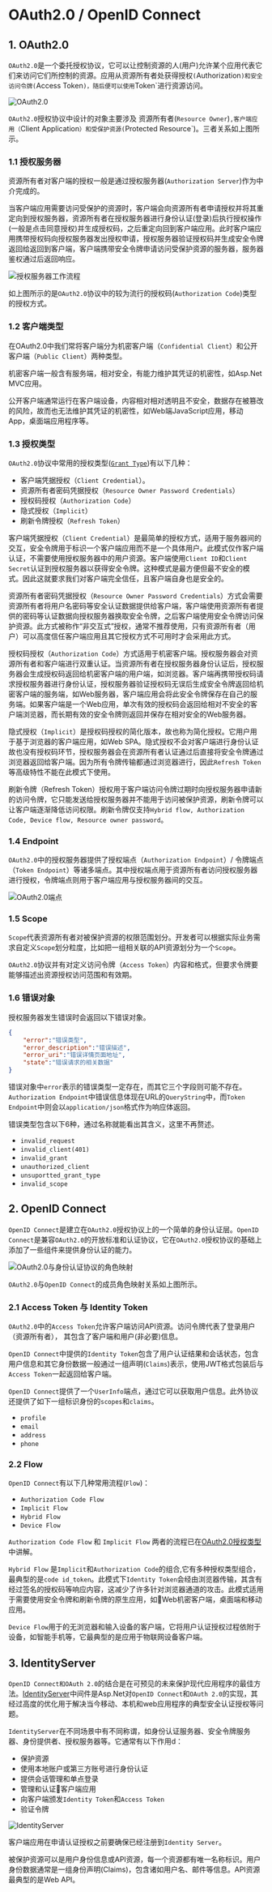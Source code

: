 # OAuth2.0 / OpenID Connect

## 1. OAuth2.0

`OAuth2.0`是一个委托授权协议，它可以让控制资源的人(用户)允许某个应用代表它们来访问它们所控制的资源。应用从资源所有者处获得授权`(`Authorization`)和安全访问令牌(`Access Token`)，随后便可以使用`Token`进行资源访问。

![OAuth2.0](https://i.loli.net/2021/04/07/uZNBSAokXK3mQrM.jpg)

`OAuth2.0`授权协议中设计的对象主要涉及 资源所有者(`Resource Owner`)`,客户端应用（`Client Application`）和受保护资源(`Protected Resource`)。三者关系如上图所示。

### 1.1 授权服务器

资源所有者对客户端的授权一般是通过授权服务器(`Authorization Server`)作为中介完成的。

当客户端应用需要访问受保护的资源时，客户端会向资源所有者申请授权并将其重定向到授权服务器，资源所有者在授权服务器进行身份认证(登录)后执行授权操作(一般是点击同意授权)并生成授权码，之后重定向回到客户端应用。此时客户端应用携带授权码向授权服务器发出授权申请，授权服务器验证授权码并生成安全令牌返回给返回到客户端，客户端携带安全令牌申请访问受保护资源的服务器，服务器鉴权通过后返回响应。

![授权服务器工作流程](https://i.loli.net/2021/04/07/IFDMimE93XdtlTo.jpg)

如上图所示的是`OAuth2.0`协议中的较为流行的授权码(`Authorization Code`)类型的授权方式。

### 1.2 客户端类型

在OAuth2.0中我们常将客户端分为机密客户端（`Confidential Client`）和公开客户端（`Public Client`）两种类型。

机密客户端一般含有服务端，相对安全，有能力维护其凭证的机密性，如Asp.Net MVC应用。

公开客户端通常运行在客户端设备，内容相对相对透明且不安全，数据存在被篡改的风险，故而也无法维护其凭证的机密性，如Web端JavaScript应用，移动App，桌面端应用程序等。

### 1.3 授权类型

`OAuth2.0`协议中常用的授权类型([`Grant Type`](http://docs.identityserver.io/en/release/topics/grant_types.html))有以下几种：

* 客户端凭据授权（`Client Credential`）。
* 资源所有者密码凭据授权（`Resource Owner Password Credentials`）
* 授权码授权（`Authorization Code`）
* 隐式授权（`Implicit`）
* 刷新令牌授权（`Refresh Token`）

客户端凭据授权（`Client Credential`）是最简单的授权方式，适用于服务器间的交互，安全令牌用于标识一个客户端应用而不是一个具体用户。此模式仅作客户端认证，不需要使用授权服务器中的用户资源。客户端使用`Client ID`和`Client Secret`认证到授权服务器以获得安全令牌。这种模式是最方便但最不安全的模式。因此这就要求我们对客户端完全信任，且客户端自身也是安全的。

资源所有者密码凭据授权（`Resource Owner Password Credentials`）方式会需要资源所有者将用户名密码等安全认证数据提供给客户端，客户端使用资源所有者提供的密码等认证数据向授权服务器换取安全令牌，之后客户端使用安全令牌访问保护资源。此方式被称作“非交互式”授权，通常不推荐使用，只有资源所有者（用户）可以高度信任客户端应用且其它授权方式不可用时才会采用此方式。

授权码授权（`Authorization Code`）方式适用于机密客户端。授权服务器会对资源所有者和客户端进行双重认证。当资源所有者在授权服务器身份认证后，授权服务器会生成授权码返回给机密客户端的用户端，如浏览器。客户端再携带授权码请求授权服务器进行身份认证，授权服务器验证授权码无误后生成安全令牌返回给机密客户端的服务端，如Web服务器，客户端应用会将此安全令牌保存在自己的服务端。如果客户端是一个Web应用，单次有效的授权码会返回给相对不安全的客户端浏览器，而长期有效的安全令牌则返回并保存在相对安全的Web服务器。

隐式授权（`Implicit`）是授权码授权的简化版本，故也称为简化授权。它用户用于基于浏览器的客户端应用，如Web SPA。隐式授权不会对客户端进行身份认证故也没有授权码环节，授权服务器会在资源所有者认证通过后直接将安全令牌通过浏览器返回给客户端。因为所有令牌传输都通过浏览器进行，因此`Refresh Token`等高级特性不能在此模式下使用。

刷新令牌（Refresh Token）授权用于客户端访问令牌过期时向授权服务器申请新的访问令牌，它只能发送给授权服务器并不能用于访问被保护资源，刷新令牌可以让客户端逐渐降低访问权限。刷新令牌仅支持`Hybrid flow, Authorization Code, Device flow, Resource owner password`。

### 1.4 Endpoint

`OAuth2.0`中的授权服务器提供了授权端点（`Authorization Endpoint`）/ 令牌端点（`Token Endpoint`）等诸多端点。其中授权端点用于资源所有者访问授权服务器进行授权，令牌端点则用于客户端应用与授权服务器间的交互。

![OAuth2.0端点](https://i.loli.net/2021/04/09/2ErmGgCVWqKUMNT.jpg)

### 1.5 Scope

`Scope`代表资源所有者对被保护资源的权限范围划分。开发者可以根据实际业务需求自定义`Scope`划分粒度，比如把一组相关联的API资源划分为一个`Scope`。

`OAuth2.0`协议并有对定义访问令牌（`Access Token`）内容和格式，但要求令牌要能够描述出资源授权访问范围和有效期。

### 1.6 错误对象

授权服务器发生错误时会返回以下错误对象。

```json
{
    "error":"错误类型",
    "error_description":"错误描述",
    "error_uri":"错误详情页面地址",
    "state":"错误请求的相关数据"
}
```

错误对象中`error`表示的错误类型一定存在，而其它三个字段则可能不存在。`Authorization Endpoint`中错误信息体现在URL的`QueryString`中，而`Token Endpoint`中则会以`application/json`格式作为响应体返回。

错误类型包含以下6种，通过名称就能看出其含义，这里不再赘述。

* `invalid_request`
* `invalid_client(401)`
* `invalid_grant`
* `unauthorized_client`
* `unsuportted_grant_type`
* `invalid_scope`

## 2. OpenID Connect

`OpenID Connect`是建立在`OAuth2.0`授权协议上的一个简单的身份认证层。`OpenID Connect`是兼容`OAuth2.0`的开放标准和认证协议，它在`OAuth2.0`授权协议的基础上添加了一些组件来提供身份认证的能力。

![OAuth2.0与身份认证协议的角色映射](https://i.loli.net/2021/04/16/TJ9M2RzIexNuSiy.png)

`OAuth2.0`与`OpenID Connect`的成员角色映射关系如上图所示。

### 2.1 Access Token 与 Identity Token

`OAuth2.0`中的`Access Token`允许客户端访问API资源。访问令牌代表了登录用户（资源所有者）， 其包含了客户端和用户(非必要)信息。

`OpenID Connect`中提供的`Identity Token`包含了用户认证结果和会话状态，包含用户信息和其它身份数据一般通过一组声明(`Claims`)表示，使用JWT格式包装后与`Access Token`一起返回给客户端。

`OpenID Connect`提供了一个`UserInfo`端点，通过它可以获取用户信息。此外协议还提供了如下一组标识身份的`scopes`和`claims`。

* `profile`
* `email`
* `address`
* `phone`
  
### 2.2 Flow

`OpenID Connect`有以下几种常用流程(`Flow`)：

* `Authorization Code Flow`
* `Implicit Flow`
* `Hybrid Flow`
* `Device Flow`

`Authorization Code Flow` 和 `Implicit Flow` 两者的流程已在[OAuth2.0授权类型](#_1-3-授权类型)中讲解。

`Hybrid Flow` 是`Implicit`和`Authorization Code`的组合,它有多种授权类型组合，最典型的是`code id_token`。此模式下`Identity Token`会经由浏览器传输，其含有经过签名的授权码等响应内容，这减少了许多针对浏览器通道的攻击。此模式适用于需要使用安全令牌和刷新令牌的原生应用，如Web机密客户端，桌面端和移动应用。

`Device Flow`用于的无浏览器和输入设备的客户端，它将用户认证授权过程依附于设备，如智能手机等，它最典型的是应用于物联网设备客户端。

## 3. IdentityServer

`OpenID Connect和OAuth 2.0`的结合是在可预见的未来保护现代应用程序的最佳方法。[IdentityServer](https://identityserver4.readthedocs.io/en/latest/index.html)中间件是Asp.Net对`OpenID Connect`和`OAuth 2.0`的实现，其经过高度的优化用于解决当今移动、本机和web应用程序的典型安全认证授权等问题。

`IdentityServer`在不同场景中有不同称谓，如身份认证服务器、安全令牌服务器、身份提供者、授权服务器等。它通常有以下作用d：

* 保护资源
* 使用本地账户或第三方账号进行身份认证
* 提供会话管理和单点登录
* 管理和认证客户端应用
* 向客户端颁发`Identity Token`和`Access Token`
* 验证令牌

![IdentityServer](https://i.loli.net/2021/04/17/cohJnk7P5Furx9j.png)

客户端应用在申请认证授权之前要确保已经注册到`Identity Server`。

被保护资源可以是用户身份信息或API资源，每一个资源都有唯一名称标识。用户身份数据通常是一组身份声明(Claims)，包含诸如用户名、邮件等信息。API资源最典型的是Web API。
